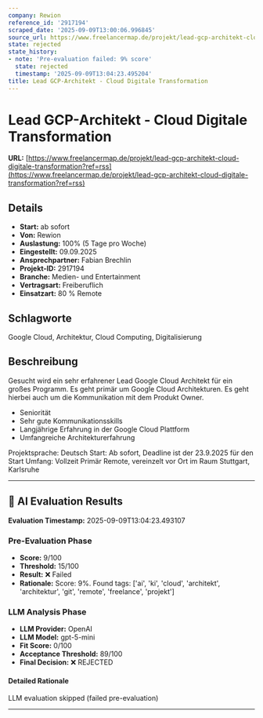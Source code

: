```yaml
---
company: Rewion
reference_id: '2917194'
scraped_date: '2025-09-09T13:00:06.996845'
source_url: https://www.freelancermap.de/projekt/lead-gcp-architekt-cloud-digitale-transformation?ref=rss
state: rejected
state_history:
- note: 'Pre-evaluation failed: 9% score'
  state: rejected
  timestamp: '2025-09-09T13:04:23.495204'
title: Lead GCP-Architekt - Cloud Digitale Transformation
---
```



# Lead GCP-Architekt - Cloud Digitale Transformation
**URL:** [https://www.freelancermap.de/projekt/lead-gcp-architekt-cloud-digitale-transformation?ref=rss](https://www.freelancermap.de/projekt/lead-gcp-architekt-cloud-digitale-transformation?ref=rss)
## Details
- **Start:** ab sofort
- **Von:** Rewion
- **Auslastung:** 100% (5 Tage pro Woche)
- **Eingestellt:** 09.09.2025
- **Ansprechpartner:** Fabian Brechlin
- **Projekt-ID:** 2917194
- **Branche:** Medien- und Entertainment
- **Vertragsart:** Freiberuflich
- **Einsatzart:** 80
                                                % Remote

## Schlagworte
Google Cloud, Architektur, Cloud Computing, Digitalisierung

## Beschreibung
Gesucht wird ein sehr erfahrener Lead Google Cloud Architekt für ein großes Programm. Es geht primär um Google Cloud Architekturen. Es geht hierbei auch um die Kommunikation mit dem Produkt Owner.

- Seniorität
- Sehr gute Kommunikationsskills
- Langjährige Erfahrung in der Google Cloud Plattform
- Umfangreiche Architekturerfahrung

Projektsprache: Deutsch
Start: Ab sofort, Deadline ist der 23.9.2025 für den Start
Umfang: Vollzeit
Primär Remote, vereinzelt vor Ort im Raum Stuttgart, Karlsruhe

---

## 🤖 AI Evaluation Results

**Evaluation Timestamp:** 2025-09-09T13:04:23.493107

### Pre-Evaluation Phase
- **Score:** 9/100
- **Threshold:** 15/100
- **Result:** ❌ Failed
- **Rationale:** Score: 9%. Found tags: ['ai', 'ki', 'cloud', 'architekt', 'architektur', 'git', 'remote', 'freelance', 'projekt']

### LLM Analysis Phase
- **LLM Provider:** OpenAI
- **LLM Model:** gpt-5-mini
- **Fit Score:** 0/100
- **Acceptance Threshold:** 89/100
- **Final Decision:** ❌ REJECTED

#### Detailed Rationale
LLM evaluation skipped (failed pre-evaluation)

---
